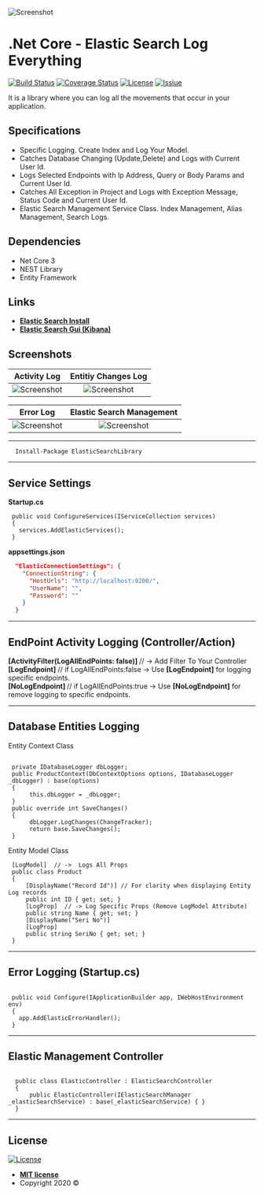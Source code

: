 ![Screenshot](Screenshots/application.png)


# .Net Core - Elastic Search Log Everything

[![Build Status](http://img.shields.io/travis/badges/badgerbadgerbadger.svg?style=flat-square)](https://github.com/hasansahinnn/.NetCore_ElasticSearchv7_LogEverything/)  [![Coverage Status](http://img.shields.io/coveralls/badges/badgerbadgerbadger.svg?style=flat-square)](https://github.com/hasansahinnn/.NetCore_ElasticSearchv7_LogEverything/)  [![License](http://img.shields.io/:license-mit-blue.svg?style=flat-square)](http://badges.mit-license.org) [![Issiue](https://img.shields.io/github/issues/hasansahinnn/.NetCore_ElasticSearchv7_LogEverything)](https://github.com/hasansahinnn/.NetCore_ElasticSearchv7_LogEverything/issues)

It is a library where you can log all the movements that occur in your application.

## Specifications

  - Specific Logging. Create Index and Log Your Model.
  - Catches Database Changing (Update,Delete) and Logs with Current User Id.
  - Logs Selected Endpoints with Ip Address, Query or Body Params and Current User Id.
  - Catches All Exception in Project and Logs with Exception Message, Status Code and Current User Id.
  - Elastic Search Management Service Class. Index Management, Alias Management, Search Logs.
  
## Dependencies

  - Net Core 3
  - NEST Library
  - Entity Framework
  
## Links
  - <a href="https://www.elastic.co/downloads/elasticsearch" >**Elastic Search Install**</a>
  - <a href="https://www.elastic.co/kibana" >**Elastic Search Gui (Kibana)**</a>

## Screenshots

Activity Log                 |   Entitiy Changes Log
:------------------------------:|:------------------------------:
![Screenshot](Screenshots/Activity_Logs.gif)|  ![Screenshot](Screenshots/Entity_Log.gif)

Error Log                  |  Elastic Search Management
:---------------------------:|:---------------------------:
![Screenshot](Screenshots/Error_Log.gif)|  ![Screenshot](Screenshots/Elastic_Management.gif)

---

```
  Install-Package ElasticSearchLibrary
```

---

## Service Settings 
 <b>Startup.cs</b>
```net
 public void ConfigureServices(IServiceCollection services)
 {
   services.AddElasticServices();
 }
```
<b>appsettings.json</b>

```json
  "ElasticConnectionSettings": {
    "ConnectionString": {
      "HostUrls": "http://localhost:9200/",
      "UserName": "",
      "Password": ""
    }
  }
```

---



## EndPoint Activity Logging (Controller/Action)


<b> [ActivityFilter(LogAllEndPoints: false)] </b> // -> Add Filter To Your Controller <br>
<b> [LogEndpoint]</b> // if LogAllEndPoints:false -> Use <b>[LogEndpoint]</b> for logging specific endpoints. <br>
<b> [NoLogEndpoint] </b> // if LogAllEndPoints:true -> Use <b>[NoLogEndpoint]</b> for remove logging to specific endpoints.
 
 
---


## Database Entities Logging 

Entity Context Class 
```net

 private IDatabaseLogger dbLogger;
 public ProductContext(DbContextOptions options, IDatabaseLogger _dbLogger) : base(options) 
 {
      this.dbLogger = _dbLogger; 
 }
 public override int SaveChanges() 
 {
      dbLogger.LogChanges(ChangeTracker);
      return base.SaveChanges();
 }
```

Entity Model Class 
```net
 [LogModel]  // ->  Logs All Props
 public class Product
 {
     [DisplayName("Record Id")] // For clarity when displaying Entity Log records
     public int ID { get; set; }
     [LogProp]  // -> Log Specific Props (Remove LogModel Attribute)
     public string Name { get; set; }
     [DisplayName("Seri No")]
     [LogProp]
     public string SeriNo { get; set; }
 }
```


---


## Error Logging (Startup.cs)

```net

 public void Configure(IApplicationBuilder app, IWebHostEnvironment env)
 {
   app.AddElasticErrorHandler();
 }

```
---


## Elastic Management Controller

```net

  public class ElasticController : ElasticSearchController
  {
      public ElasticController(IElasticSearchManager _elasticSearchService) : base(_elasticSearchService) { }
  }

```

---

## License

[![License](http://img.shields.io/:license-mit-blue.svg?style=flat-square)](http://badges.mit-license.org)

- **[MIT license](http://opensource.org/licenses/mit-license.php)**
- Copyright 2020 © 
